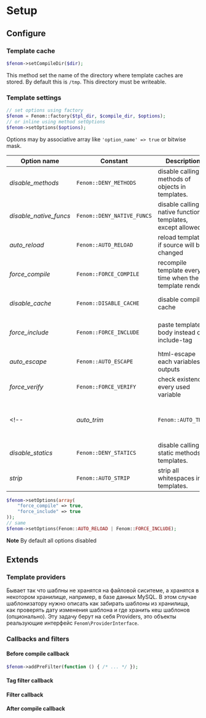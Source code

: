Setup
=====

## Configure

### Template cache

```php
$fenom->setCompileDir($dir);
```

This method set the name of the directory where template caches are stored. By default this is `/tmp`. This directory must be writeable.

### Template settings

```php
// set options using factory
$fenom = Fenom::factory($tpl_dir, $compile_dir, $options);
// or inline using method setOptions
$fenom->setOptions($options);
```

Options may by associative array like `'option_name' => true` or bitwise mask.

| Option name            | Constant                  | Description  | Affect  |
| ---------------------- | ------------------------- | ------------ | ------- |
| *disable_methods*      | `Fenom::DENY_METHODS`     | disable calling methods of objects in templates.  | |
| *disable_native_funcs* | `Fenom::DENY_NATIVE_FUNCS`| disable calling native function in templates, except allowed. | |
| *auto_reload*          | `Fenom::AUTO_RELOAD`      | reload template if source will be changed | decreases performance |
| *force_compile*        | `Fenom::FORCE_COMPILE`    | recompile template every time when the template renders | very decreases performance |
| *disable_cache*        | `Fenom::DISABLE_CACHE`    | disable compile cache | greatly decreases performance |
| *force_include*        | `Fenom::FORCE_INCLUDE`    | paste template body instead of include-tag | increases performance, increases cache size |
| *auto_escape*          | `Fenom::AUTO_ESCAPE`      | html-escape each variables outputs | decreases performance |
| *force_verify*         | `Fenom::FORCE_VERIFY`     | check existence every used variable | decreases performance |
<!-- | *auto_trim*            | `Fenom::AUTO_TRIM`        | remove space-characters before and after tags | | -->
| *disable_statics*      | `Fenom::DENY_STATICS`     | disable calling static methods in templates. | |
| *strip*                | `Fenom::AUTO_STRIP`            | strip all whitespaces in templates. | decrease cache size |

```php
$fenom->setOptions(array(
    "force_compile" => true,
    "force_include" => true
));
// same
$fenom->setOptions(Fenom::AUTO_RELOAD | Fenom::FORCE_INCLUDE);
```

**Note**
By default all options disabled

## Extends

### Template providers

Бывает так что шаблны не хранятся на файловой сиситеме, а хранятся в некотором хранилище, например, в базе данных MySQL.
В этом случае шаблонизатору нужно описать как забирать шаблоны из хранилища, как проверять дату изменения шаблона и где хранить кеш шаблонов (опционально).
Эту задачу берут на себя Providers, это объекты реальзующие интерфейс `Fenom\ProviderInterface`.

### Callbacks and filters

#### Before compile callback

```php
$fenom->addPreFilter(function () { /* ... */ });
```

#### Tag filter callback

#### Filter callback

#### After compile callback



